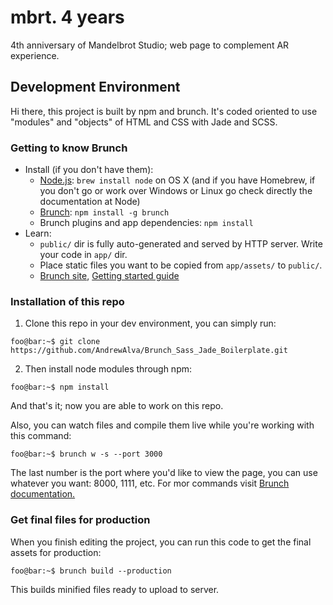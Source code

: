 # mbrt. 4 years
4th anniversary of Mandelbrot Studio; web page to complement AR experience.

## Development Environment
Hi there, this project is built by npm and brunch. It's coded oriented to use "modules" and "objects" of HTML and CSS with Jade and SCSS.

### Getting to know Brunch

* Install (if you don't have them):
    * [Node.js](http://nodejs.org): `brew install node` on OS X (and if you have Homebrew, if you don't go or work over Windows or Linux go check directly the documentation at Node)
    * [Brunch](http://brunch.io): `npm install -g brunch`
    * Brunch plugins and app dependencies: `npm install`
* Learn:
    * `public/` dir is fully auto-generated and served by HTTP server.  Write your code in `app/` dir.
    * Place static files you want to be copied from `app/assets/` to `public/`.
    * [Brunch site](http://brunch.io), [Getting started guide](https://github.com/brunch/brunch-guide#readme)


### Installation of this repo

1. Clone this repo in your dev environment, you can simply run:
```console
foo@bar:~$ git clone https://github.com/AndrewAlva/Brunch_Sass_Jade_Boilerplate.git
```

2. Then install node modules through npm:
```console
foo@bar:~$ npm install
```

And that's it; now you are able to work on this repo.

Also, you can watch files and compile them live while you're working with this command:
```console
foo@bar:~$ brunch w -s --port 3000
```
The last number is the port where you'd like to view the page, you can use whatever you want: 8000, 1111, etc. For mor commands visit [Brunch documentation.](http://brunch.io/docs/commands)


### Get final files for production

When you finish editing the project, you can run this code to get the final assets for production:
```console
foo@bar:~$ brunch build --production
```

This builds minified files ready to upload to server.